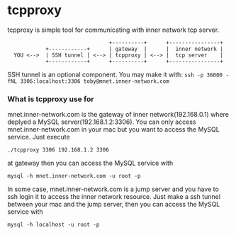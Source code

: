 # tcpproxy
tcpproxy is simple tool for communicating with inner network tcp server.     

```  
                                +----------+      +----------------+    
            +------------+      | gateway  |      |  inner network |    
  YOU <-->  | SSH tunnel | <--> | tcpproxy | <--> |  tcp server    |    
            +------------+      +----------+      +----------------+     
```

SSH tunnel is an optional component. You may make it with:
`ssh -p 36000 -fNL 3306:localhost:3306 toby@mnet.inner-network.com`

### What is tcpproxy use for
mnet.inner-network.com is the gateway of inner network(192.168.0.1) where deplyed a MySQL server(192.168.1.2:3306). You can only access mnet.inner-network.com in your mac but you want to access the MySQL service. Just execute 

	./tcpproxy 3306 192.168.1.2 3306
	 
at gateway then you can access the MySQL service with 

	mysql -h mnet.inner-network.com -u root -p

In some case, mnet.inner-network.com is a jump server and you have to ssh login it to access the inner network resource. Just make a ssh tunnel between your mac and the jump server, then you can access the MySQL service with

	mysql -h localhost -u root -p

